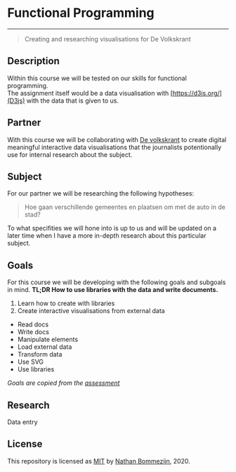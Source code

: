 # Functional Programming
---
> Creating and researching visualisations for De Volkskrant

## Description

Within this course we will be tested on our skills for functional programming.   
The assignment itself would be a data visualisation with [https://d3js.org/](D3js) with the data that is given to us.

## Partner

With this course we will be collaborating with [De volkskrant](https://www.volkskrant.nl/) to create digital meaningful interactive data visualisations that the journalists potentionally use for internal research about the subject.

## Subject
For our partner we will be researching the following hypotheses:
> Hoe gaan verschillende gemeentes en plaatsen om met de auto in de stad?

To what specifities we will hone into is up to us and will be updated on a later time when I have a more in-depth research about this particular subject.

## Goals

For this course we will be developing with the following goals and subgoals in mind.
**TL;DR How to use libraries with the data and write documents.**
1. Learn how to create with libraries
2. Create interactive visualisations from external data
  * Read docs
  * Write docs
  * Manipulate elements
  * Load external data
  * Transform data
  * Use SVG
  * Use libraries

_Goals are copied from the [assessment](https://github.com/cmda-tt/course-20-21/blob/master/pages/functional-programming/assessment.md#Goals)_

## Research

Data entry


## License
This repository is licensed as [MIT](license) by [Nathan Bommezijn](https://github.com/dewarian), 2020.
